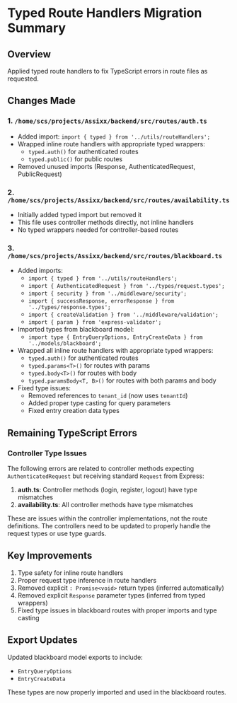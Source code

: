 # Typed Route Handlers Migration Summary

## Overview

Applied typed route handlers to fix TypeScript errors in route files as requested.

## Changes Made

### 1. `/home/scs/projects/Assixx/backend/src/routes/auth.ts`

- Added import: `import { typed } from '../utils/routeHandlers';`
- Wrapped inline route handlers with appropriate typed wrappers:
  - `typed.auth()` for authenticated routes
  - `typed.public()` for public routes
- Removed unused imports (Response, AuthenticatedRequest, PublicRequest)

### 2. `/home/scs/projects/Assixx/backend/src/routes/availability.ts`

- Initially added typed import but removed it
- This file uses controller methods directly, not inline handlers
- No typed wrappers needed for controller-based routes

### 3. `/home/scs/projects/Assixx/backend/src/routes/blackboard.ts`

- Added imports:
  - `import { typed } from '../utils/routeHandlers';`
  - `import { AuthenticatedRequest } from '../types/request.types';`
  - `import { security } from '../middleware/security';`
  - `import { successResponse, errorResponse } from '../types/response.types';`
  - `import { createValidation } from '../middleware/validation';`
  - `import { param } from 'express-validator';`
- Imported types from blackboard model:
  - `import type { EntryQueryOptions, EntryCreateData } from '../models/blackboard';`
- Wrapped all inline route handlers with appropriate typed wrappers:
  - `typed.auth()` for authenticated routes
  - `typed.params<T>()` for routes with params
  - `typed.body<T>()` for routes with body
  - `typed.paramsBody<T, B>()` for routes with both params and body
- Fixed type issues:
  - Removed references to `tenant_id` (now uses `tenantId`)
  - Added proper type casting for query parameters
  - Fixed entry creation data types

## Remaining TypeScript Errors

### Controller Type Issues

The following errors are related to controller methods expecting `AuthenticatedRequest` but receiving standard `Request` from Express:

1. **auth.ts**: Controller methods (login, register, logout) have type mismatches
2. **availability.ts**: All controller methods have type mismatches

These are issues within the controller implementations, not the route definitions. The controllers need to be updated to properly handle the request types or use type guards.

## Key Improvements

1. Type safety for inline route handlers
2. Proper request type inference in route handlers
3. Removed explicit `: Promise<void>` return types (inferred automatically)
4. Removed explicit `Response` parameter types (inferred from typed wrappers)
5. Fixed type issues in blackboard routes with proper imports and type casting

## Export Updates

Updated blackboard model exports to include:

- `EntryQueryOptions`
- `EntryCreateData`

These types are now properly imported and used in the blackboard routes.
